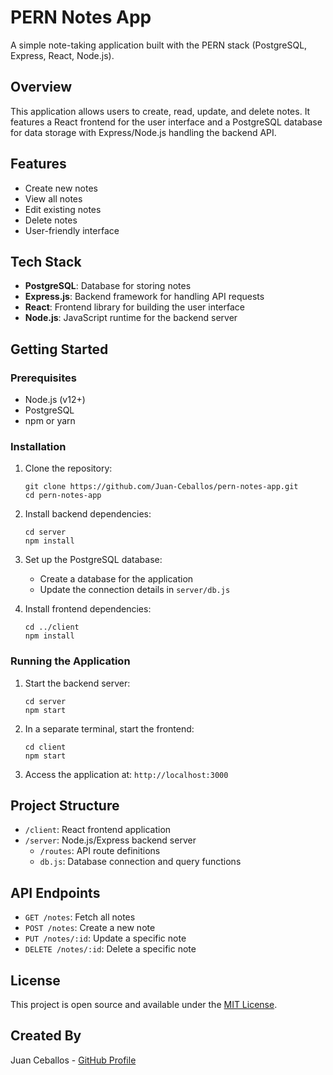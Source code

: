 # PERN Notes App

A simple note-taking application built with the PERN stack (PostgreSQL, Express, React, Node.js).

## Overview

This application allows users to create, read, update, and delete notes. It features a React frontend for the user interface and a PostgreSQL database for data storage with Express/Node.js handling the backend API.

## Features

- Create new notes
- View all notes
- Edit existing notes
- Delete notes
- User-friendly interface

## Tech Stack

- **PostgreSQL**: Database for storing notes
- **Express.js**: Backend framework for handling API requests
- **React**: Frontend library for building the user interface
- **Node.js**: JavaScript runtime for the backend server

## Getting Started

### Prerequisites

- Node.js (v12+)
- PostgreSQL
- npm or yarn

### Installation

1. Clone the repository:
   ```
   git clone https://github.com/Juan-Ceballos/pern-notes-app.git
   cd pern-notes-app
   ```

2. Install backend dependencies:
   ```
   cd server
   npm install
   ```

3. Set up the PostgreSQL database:
   - Create a database for the application
   - Update the connection details in `server/db.js`

4. Install frontend dependencies:
   ```
   cd ../client
   npm install
   ```

### Running the Application

1. Start the backend server:
   ```
   cd server
   npm start
   ```

2. In a separate terminal, start the frontend:
   ```
   cd client
   npm start
   ```

3. Access the application at: `http://localhost:3000`

## Project Structure

- `/client`: React frontend application
- `/server`: Node.js/Express backend server
  - `/routes`: API route definitions
  - `db.js`: Database connection and query functions

## API Endpoints

- `GET /notes`: Fetch all notes
- `POST /notes`: Create a new note
- `PUT /notes/:id`: Update a specific note
- `DELETE /notes/:id`: Delete a specific note

## License

This project is open source and available under the [MIT License](LICENSE).

## Created By

Juan Ceballos - [GitHub Profile](https://github.com/Juan-Ceballos)

